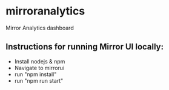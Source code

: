 # mirroranalytics
Mirror Analytics dashboard 

## Instructions for running Mirror UI locally:
- Install nodejs & npm
- Navigate to mirrorui 
- run "npm install"
- run "npm run start"
